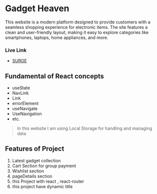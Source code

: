 # Gadget Heaven

This website is a modern platform designed to provide customers with a seamless shopping experience for electronic items. The site features a clean and user-friendly layout, making it easy to explore categories like smartphones, laptops, home appliances, and more.

### Live Link
- [SURGE](https://thankful-gadget.surge.sh/stat)



## Fundamental of React concepts
- useState
- NavLink
- Link
- errorElement
- useNavigate
- UseNavigation
- etc.


> In this website I am using Local Storage for handling and managing data


## Features of Project
1. Latest gadget collection
2. Cart Section for group payment
3. Wishlist section 
4. pageDetails section
5. this Project with react , react-router
6. this project have dynamic title
